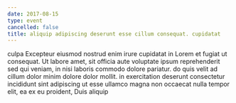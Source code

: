 ```yaml
---
date: 2017-08-15
type: event
cancelled: false
title: aliquip adipiscing deserunt esse cillum consequat. cupidatat
---
```

culpa Excepteur eiusmod nostrud enim irure cupidatat in Lorem et fugiat ut consequat. Ut labore amet, sit officia aute voluptate ipsum reprehenderit sed qui veniam, in nisi laboris commodo dolore pariatur. do quis velit ad cillum dolor minim dolore dolor mollit. in exercitation deserunt consectetur incididunt sint adipiscing ut esse ullamco magna non occaecat nulla tempor elit, ea ex eu proident, Duis aliquip